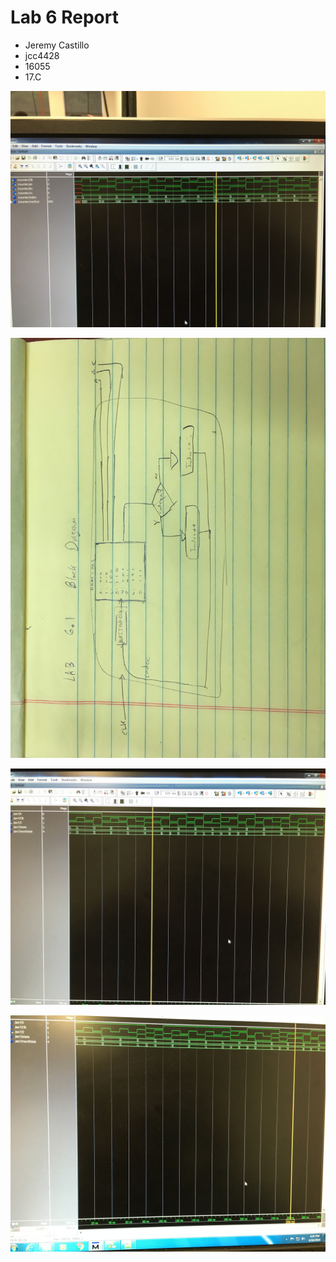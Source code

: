 # Lab 6 Report

* Jeremy Castillo
* jcc4428
* 16055
* 17.C

![Lab 6.1](screenshots/lab6_1.JPG)

![Lab 6.1](screenshots/lab6_1_BD.jpeg)

![Lab 6.2](screenshots/lab6_2_t1.JPG)

![Lab 6.2](screenshots/lab6_2_t2.JPG)

